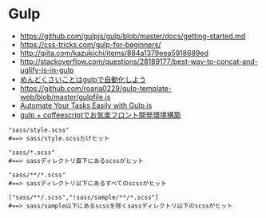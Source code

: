 # Gulp
- https://github.com/gulpjs/gulp/blob/master/docs/getting-started.md
- https://css-tricks.com/gulp-for-beginners/
- http://qiita.com/kazukichi/items/884a1379eea5918689ed
- http://stackoverflow.com/questions/28189177/best-way-to-concat-and-uglify-js-in-gulp
- [めんどくさいことはgulpで自動化しよう](http://qiita.com/roana0229/items/1fcf301b7c5f2f2ede0e)
- https://github.com/roana0229/gulp-template-web/blob/master/gulpfile.js
- [Automate Your Tasks Easily with Gulp.js](https://scotch.io/tutorials/automate-your-tasks-easily-with-gulp-js)
- [gulp + coffeescriptでお気楽フロント開発環境構築](http://qiita.com/ino-shin/items/9b5dd7c08d9a31cb773d)

```
"sass/style.scss"
#==> sass/style.scssだけヒット

"sass/*.scss"
#==> sassディレクトリ直下にあるscssがヒット

"sass/**/*.scss"
#==> sassディレクトリ以下にあるすべてのscssがヒット

["sass/**/.scss","!sass/sample/**/*.scss"]
#==> sass/sample以下にあるscssを除くsassディレクトリ以下のscssがヒット
```
